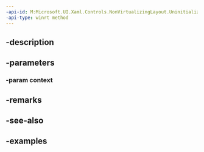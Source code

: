 ```yaml
---
-api-id: M:Microsoft.UI.Xaml.Controls.NonVirtualizingLayout.UninitializeForContextCore(Microsoft.UI.Xaml.Controls.NonVirtualizingLayoutContext)
-api-type: winrt method
---
```


## -description

## -parameters

### -param context

## -remarks

## -see-also

## -examples

